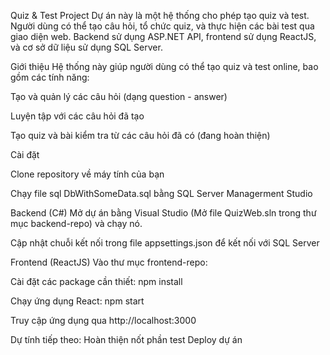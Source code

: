 Quiz & Test Project
Dự án này là một hệ thống cho phép tạo quiz và test. Người dùng có thể tạo câu hỏi, tổ chức quiz, và thực hiện các bài test qua giao diện web. Backend sử dụng ASP.NET API, frontend sử dụng ReactJS, và cơ sở dữ liệu sử dụng SQL Server.

Giới thiệu
Hệ thống này giúp người dùng có thể tạo quiz và test online, bao gồm các tính năng:

Tạo và quản lý các câu hỏi (dạng question - answer)

Luyện tập với các câu hỏi đã tạo

Tạo quiz và bài kiểm tra từ các câu hỏi đã có (đang hoàn thiện)

Cài đặt

Clone repository về máy tính của bạn

Chạy file sql DbWithSomeData.sql bằng SQL Server Managerment Studio

Backend (C#)
Mở dự án bằng Visual Studio (Mở file QuizWeb.sln trong thư mục backend-repo) và chạy nó.

Cập nhật chuỗi kết nối trong file appsettings.json để kết nối với SQL Server

Frontend (ReactJS)
Vào thư mục frontend-repo:

Cài đặt các package cần thiết:
npm install

Chạy ứng dụng React:
npm start

Truy cập ứng dụng qua http://localhost:3000

Dự tính tiếp theo:
Hoàn thiện nốt phần test
Deploy dự án
